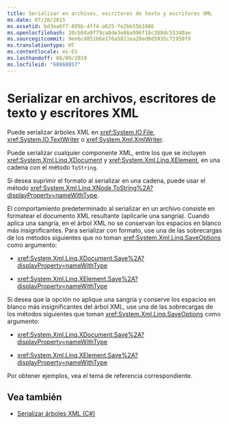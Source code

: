 ```yaml
---
title: Serializar en archivos, escritores de texto y escritores XML
ms.date: 07/20/2015
ms.assetid: bd3ea6f7-895b-4ff4-a625-fe2bb55b1886
ms.openlocfilehash: 20cb84a9f79ca8de3e86a996f18c388dc53340ae
ms.sourcegitcommit: 9ee6cd851b6e176a5811ea28ed0d5935c71950f9
ms.translationtype: HT
ms.contentlocale: es-ES
ms.lasthandoff: 08/09/2019
ms.locfileid: "68868857"
---
```

# <a name="serializing-to-files-textwriters-and-xmlwriters"></a>Serializar en archivos, escritores de texto y escritores XML

Puede serializar árboles XML en <xref:System.IO.File>, <xref:System.IO.TextWriter> o <xref:System.Xml.XmlWriter>.

Puede serializar cualquier componente XML, entre los que se incluyen <xref:System.Xml.Linq.XDocument> y <xref:System.Xml.Linq.XElement>, en una cadena con el método `ToString`.

Si desea suprimir el formato al serializar en una cadena, puede usar el método <xref:System.Xml.Linq.XNode.ToString%2A?displayProperty=nameWithType>.

El comportamiento predeterminado al serializar en un archivo consiste en formatear el documento XML resultante (aplicarle una sangría). Cuando aplica una sangría, en el árbol XML no se conservan los espacios en blanco más insignificantes. Para serializar con formato, use una de las sobrecargas de los métodos siguientes que no toman <xref:System.Xml.Linq.SaveOptions> como argumento:

- <xref:System.Xml.Linq.XDocument.Save%2A?displayProperty=nameWithType>

- <xref:System.Xml.Linq.XElement.Save%2A?displayProperty=nameWithType>

Si desea que la opción no aplique una sangría y conserve los espacios en blanco más insignificantes del árbol XML, use una de las sobrecargas de los métodos siguientes que toman <xref:System.Xml.Linq.SaveOptions> como argumento:

- <xref:System.Xml.Linq.XDocument.Save%2A?displayProperty=nameWithType>

- <xref:System.Xml.Linq.XElement.Save%2A?displayProperty=nameWithType>

Por obtener ejemplos, vea el tema de referencia correspondiente.

## <a name="see-also"></a>Vea también

- [Serializar árboles XML (C#)](serializing-to-files-textwriters-and-xmlwriters.md)

